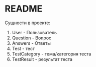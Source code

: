 # README

Сущности в проекте:

1. User - Пользователь
2. Question - Вопрос
3. Answers - Ответы
4. Test - тест
5. TestСategory - тема/категория теста
6. TestResult - результат теста
